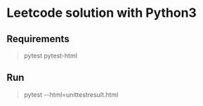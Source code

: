 # Leetcode solution with Python3

## Requirements

> pytest
> pytest-html

## Run

> pytest --html=unittestresult.html
